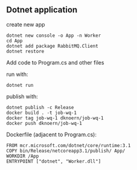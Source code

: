 Dotnet application
---

create new app

```
dotnet new console -o App -n Worker
cd App
dotnet add package RabbitMQ.Client
dotnet restore
```

Add code to Program.cs and other files

run with:

```
dotnet run
```

publish with:

```
dotnet publish -c Release
docker build . -t job-wq-1
docker tag job-wq-1 dknoern/job-wq-1
docker push dknoern/job-wq-1
```


Dockerfile (adjacent to Program.cs):

```
FROM mcr.microsoft.com/dotnet/core/runtime:3.1
COPY bin/Release/netcoreapp3.1/publish/ App/
WORKDIR /App
ENTRYPOINT ["dotnet", "Worker.dll"]
```

